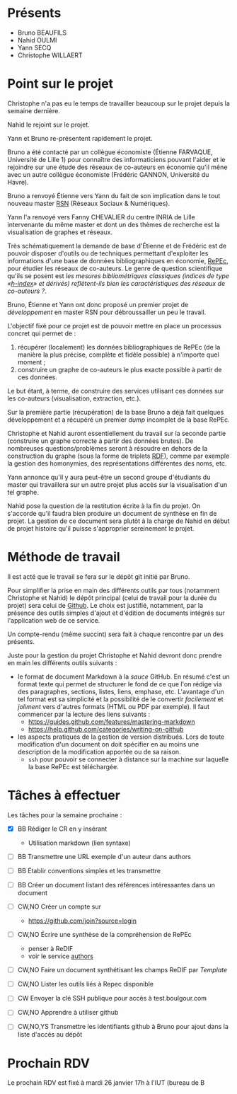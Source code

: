 # Présents

* Bruno BEAUFILS
* Nahid OULMI
* Yann SECQ
* Christophe WILLAERT

# Point sur le projet

Christophe n'a pas eu le temps de travailler beaucoup sur le projet depuis la semaine dernière.

Nahid le rejoint sur le projet.

Yann et Bruno re-présentent rapidement le projet.

Bruno a été contacté par un collègue économiste (Étienne FARVAQUE, Université de Lille 1) pour connaître des informaticiens pouvant l'aider et le rejoindre sur une étude des réseaux de co-auteurs en économie qu'il mêne avec un autre collègue économiste (Frédéric GANNON, Université du Havre).

Bruno a renvoyé Étienne vers Yann du fait de son implication dans le tout nouveau master [RSN](http://rsn.link) (Réseaux Sociaux & Numériques).

Yann l'a renvoyé vers Fanny CHEVALIER du centre INRIA de Lille intervenante du même master et dont un des thèmes de recherche est la visualisation de graphes et réseaux.

Très schématiquement la demande de base d'Étienne et de Frédéric est de pouvoir disposer d'outils ou de techniques permettant d'exploiter les informations d'une base de données bibliographiques en économie, [RePEc](http://repec.org), pour étudier les réseaux de co-auteurs. Le genre de question scientifique qu'ils se posent est *les mesures bibliométriques classiques (indices de type «[h-index](https://fr.wikipedia.org/wiki/Indice_h)» et dérivés) reflètent-ils bien les caractéristiques des réseaux de co-auteurs ?*.

Bruno, Étienne et Yann ont donc proposé un premier projet de *développement* en master RSN pour débroussailler un peu le travail.

L'objectif fixé pour ce projet est de pouvoir mettre en place un processus concret qui permet de :

1. récupérer (localement) les données bibliographiques de RePEc (de la manière la plus précise, complète et fidèle possible) à n'importe quel moment ;
2. construire un graphe de co-auteurs le plus exacte possible à partir de ces données.

Le but étant, à terme, de construire des services utilisant ces données sur les co-auteurs (visualisation, extraction, etc.).

Sur la première partie (récupération) de la base Bruno a déjà fait quelques développement et a récupéré un premier *dump* incomplet de la base RePEc.

Christophe et Nahid auront essentiellement du travail sur la seconde partie (construire un graphe correcte à partir des données brutes). De nombreuses questions/problèmes seront à résoudre en dehors de la construction du graphe (sous la forme de triplets [RDF](https://fr.wikipedia.org/wiki/Resource_Description_Framework)), comme par exemple la gestion des homonymies, des représentations différentes des noms, etc.

Yann annonce qu'il y aura peut-être un second groupe d'étudiants du master qui travaillera sur un autre projet plus accès sur la visualisation d'un tel graphe.

Nahid pose la question de la restitution écrite à la fin du projet. On s'accorde qu'il faudra bien produire un document de synthèse en fin de projet. La gestion de ce document sera plutôt à la charge de Nahid en début de projet histoire qu'il puisse s'approprier sereinement le projet.

# Méthode de travail

Il est acté que le travail se fera sur le dépôt git initié par Bruno.

Pour simplifier la prise en main des différents outils par tous (notamment Christophe et Nahid) le dépôt principal (celui de travail pour la durée du projet) sera celui de [Github](http://github.com/b3/hacks-repec). Le choix est justifié, notamment, par la présence des outils simples d'ajout et d'édition de documents intégrés sur l'application web de ce service.

Un compte-rendu (même succint) sera fait à chaque rencontre par un des présents.

Juste pour la gestion du projet Christophe et Nahid devront donc prendre en main les différents outils suivants :

- le format de document Markdown à la *sauce* GitHub.
  En résumé c'est un format texte qui permet de structurer le fond de ce que l'on rédige via des paragraphes, sections, listes, liens, emphase, etc. L'avantage d'un tel format est sa simplicité et la possibilité de le convertir *facilement* et *joliment* vers d'autres formats (HTML ou PDF par exemple). Il faut commencer par la lecture des liens suivants :
    - https://guides.github.com/features/mastering-markdown
    - https://help.github.com/categories/writing-on-github
- les aspects pratiques de la gestion de version distribués.
  Lors de toute modification d'un document on doit spécifier en au moins une description de la modification apportée ou de sa raison.
  - `ssh` pour pouvoir se connecter à distance sur la machine sur laquelle la base RePEc est téléchargée.

# Tâches à effectuer

Les tâches pour la semaine prochaine :

- [X] BB Rédiger le CR en y insérant
    - Utilisation markdown (lien syntaxe)

- [ ] BB Transmettre une URL exemple d'un auteur dans authors

- [ ] BB Établir conventions simples et les transmettre

- [ ] BB Créer un document listant des références intéressantes dans un document

- [ ] CW,NO Créer un compte sur 
    - https://github.com/join?source=login

- [ ] CW,NO Écrire une synthèse de la compréhension de RePEc
    - penser à ReDIF
    - voir le service [authors](http://authors.repec.org)

- [ ] CW,NO Faire un document synthétisant les champs ReDIF par *Template*

- [ ] CW,NO Lister les outils liés à Repec disponible

- [ ] CW Envoyer la clé SSH publique pour accès à test.boulgour.com

- [ ] CW,NO Apprendre à utiliser github

- [ ] CW,NO,YS Transmettre les identifiants github à Bruno pour ajout dans la liste d'accès au dépôt


# Prochain RDV

Le prochain RDV est fixé à mardi 26 janvier 17h à l'IUT (bureau de B
